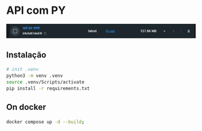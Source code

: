 # API com PY

![image](./images/image.png)

## Instalação

```sh
# init .venv
python3 -m venv .venv
source .venv/Scripts/activate
pip install -r requirements.txt
```

## On docker

```sh
docker compose up -d --build;
```
